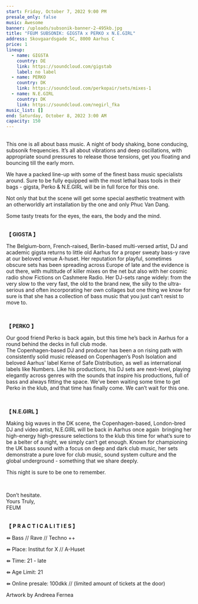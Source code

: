 ```yaml
---
start: Friday, October 7, 2022 9:00 PM
presale_only: false
music: Awesome
banner: /uploads/subsonik-banner-2-495kb.jpg
title: "FEUM SUBSONIK: GIGSTA x PERKO x N.E.GIRL"
address: Skovgaardsgade 5C, 8000 Aarhus C
price: 1
lineup:
  - name: GIGSTA
    country: DE
    link: https://soundcloud.com/gigstab
    label: no label
  - name: PERKO
    country: DK
    link: https://soundcloud.com/perkopair/sets/mixes-1
  - name: N.E.GIRL
    country: DK
    link: https://soundcloud.com/negirl_fka
music_list: []
end: Saturday, October 8, 2022 3:00 AM
capacity: 150
---
```

<!--StartFragment-->

<br>This one is all about bass music. A night of body shaking, bone conducing, subsonik frequencies. It’s all about vibrations and deep oscillations, with appropriate sound pressures to release those tensions, get you floating and bouncing till the early morn.

We have a packed line-up with some of the finest bass music specialists around. Sure to be fully equipped with the most lethal bass tools in their bags - gigsta, Perko & N.E.GIRL will be in full force for this one.

Not only that but the scene will get some special aesthetic treatment with an otherworldly art installation by the one and only Phuc Van Dang.

Some tasty treats for the eyes, the ears, the body and the mind.

<br>**【 GIGSTA 】**<br> 

The Belgium-born, French-raised, Berlin-based multi-versed artist, DJ and academic gigsta returns to little old Aarhus for a proper sweaty bass-y rave at our beloved venue A-huset. Her reputation for playful, sometimes obscure sets has been spreading across Europe of late and the evidence is out there, with multitude of killer mixes on the net but also with her cosmic radio show Fictions on Cashmere Radio. Her DJ-sets range widely: from the very slow to the very fast, the old to the brand new, the silly to the ultra-serious and often incorporating her own collages but one thing we know for sure is that she has a collection of bass music that you just can’t resist to move to. 

<br>

**【 PERKO** **】**<br>

Our good friend Perko is back again, but this time he’s back in Aarhus for a round behind the decks in full club mode. \
The Copenhagen-based DJ and producer has been a on rising path with consistently solid music released on Copenhagen’s Posh Isolation and beloved Aarhus’ label Kerne of Safe Distribution, as well as international labels like Numbers. Like his productions, his DJ sets are next-level, playing elegantly across genres with the sounds that inspire his productions, full of bass and always fitting the space. We’ve been waiting some time to get Perko in the klub, and that time has finally come. We can’t wait for this one.

<br>

**【 N.E.GIRL 】** <br>

Making big waves in the DK scene, the Copenhagen-based, London-bred DJ and video artist, N.E.GIRL will be back in Aarhus once again  bringing her high-energy high-pressure selections to the klub this time for what’s sure to be a belter of a night, we simply can’t get enough. Known for championing the UK bass sound with a focus on deep and dark club music, her sets demonstrate a pure love for club music, sound system culture and the global underground - something that we share deeply.

This night is sure to be one to remember.

<br>

Don’t hesitate.<br>
Yours Truly,<br>
FEUM <br>

 <br>**【** **P R A C T I C A L I T I E S 】**<br>

⇻ Bass // Rave // Techno ++

⇻ Place: Institut for X // A-Huset

⇻ Time: 21 - late

⇻ Age Limit: 21

⇻ Online presale: 100dkk // [](https://feum-ticketing.dk/)(limited amount of tickets at the door)

Artwork by Andreea Fernea

<!--EndFragment-->